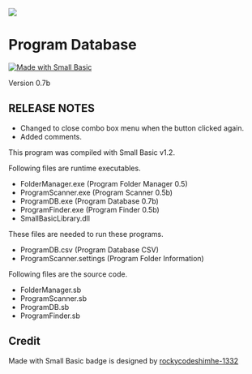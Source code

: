![](img/ProgramDBIcon.png)

# Program Database

[![Made with Small Basic](https://img.shields.io/badge/Made%20with-Small%20Basic-orange)](http://smallbasic.com)

Version 0.7b

## RELEASE NOTES

- Changed to close combo box menu when the button clicked again. 
- Added comments. 

This program was compiled with Small Basic v1.2.

Following files are runtime executables.
- FolderManager.exe  (Program Folder Manager 0.5)
- ProgramScanner.exe (Program Scanner 0.5b)
- ProgramDB.exe      (Program Database 0.7b)
- ProgramFinder.exe  (Program Finder 0.5b)
- SmallBasicLibrary.dll

These files are needed to run these programs.
- ProgramDB.csv           (Program Database CSV)
- ProgramScanner.settings (Program Folder Information)

Following files are the source code.
- FolderManager.sb
- ProgramScanner.sb
- ProgramDB.sb
- ProgramFinder.sb

## Credit
Made with Small Basic badge is designed by [rockycodeshimhe-1332](https://docs.microsoft.com/en-us/answers/questions/210063/guys-i-made-a-nice-small-basic-github-badge.html)
